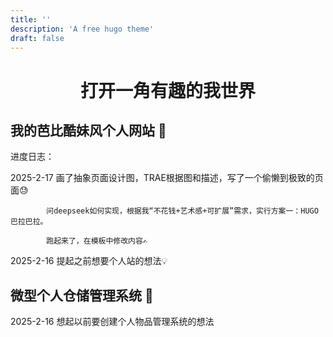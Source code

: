 ```yaml
---
title: ''
description: 'A free hugo theme'
draft: false
---
```


<h1 style="text-align: center;">打开一角有趣的我世界</h1>

## 我的芭比酷妹风个人网站 🎨

进度日志：

2025-2-17   画了抽象页面设计图，TRAE根据图和描述，写了一个偷懒到极致的页面😓

            问deepseek如何实现，根据我“不花钱+艺术感+可扩展”需求，实行方案一：HUGO巴拉巴拉。

            跑起来了，在模板中修改内容✍️

2025-2-16   提起之前想要个人站的想法💡


## 微型个人仓储管理系统 📃

2025-2-16  想起以前要创建个人物品管理系统的想法

